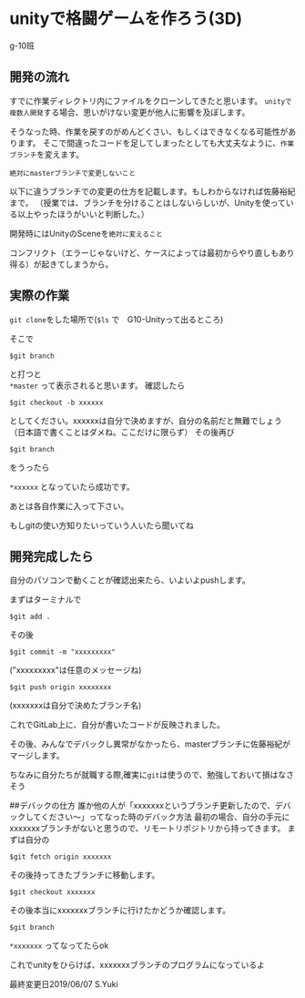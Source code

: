 # unityで格闘ゲームを作ろう(3D)

g-10班

## 開発の流れ

すでに作業ディレクトリ内にファイルをクローンしてきたと思います。
`unityで複数人開発`する場合、思いがけない変更が他人に影響を及ぼします。

そうなった時、作業を戻すのがめんどくさい、もしくはできなくなる可能性があります。
そこで間違ったコードを足してしまったとしても大丈夫なように、`作業ブランチ`を変えます。

`絶対にmasterブランチで変更しないこと`

以下に違うブランチでの変更の仕方を記載します。もしわからなければ佐藤裕紀まで。
（授業では、ブランチを分けることはしないらしいが、Unityを使っている以上やったほうがいいと判断した。）

開発時にはUnityのSceneを`絶対に変えること`

コンフリクト（エラーじゃないけど、ケースによっては最初からやり直しもあり得る）が起きてしまうから。


## 実際の作業

`git clone`をした場所で(`$ls` で　G10-Unityって出るところ)

そこで
```
$git branch
```

と打つと  
`*master`
って表示されると思います。
確認したら

```
$git checkout -b xxxxxx
```

としてください。xxxxxxは自分で決めますが、自分の名前だと無難でしょう（日本語で書くことはダメね。ここだけに限らず）
その後再び

```
$git branch
```

をうったら

`*xxxxxx`
となっていたら成功です。

あとは各自作業に入って下さい。

もしgitの使い方知りたいっていう人いたら聞いてね

## 開発完成したら

自分のパソコンで動くことが確認出来たら、いよいよpushします。

まずはターミナルで

```
$git add .
```

その後

```
$git commit -m "xxxxxxxxx"
```

("xxxxxxxxx"は任意のメッセージね)

```
$git push origin xxxxxxxx
```

(xxxxxxxは自分で決めたブランチ名)

これでGitLab上に、自分が書いたコードが反映されました。

その後、みんなでデバックし異常がなかったら、masterブランチに佐藤裕紀がマージします。


ちなみに自分たちが就職する際,確実に`git`は使うので、勉強しておいて損はなさそう

##デバックの仕方
誰か他の人が「xxxxxxxというブランチ更新したので、デバックしてください〜」ってなった時のデバック方法
最初の場合、自分の手元にxxxxxxxブランチがないと思うので、リモートリポジトリから持ってきます。
まずは自分の

```
$git fetch origin xxxxxxx
```

その後持ってきたブランチに移動します。

```
$git checkout xxxxxxx
```

その後本当にxxxxxxxブランチに行けたかどうか確認します。

```
$git branch
```

`*xxxxxxx`
ってなってたらok


これでunityをひらけば、xxxxxxxブランチのプログラムになっているよ

最終変更日2019/06/07 S.Yuki
